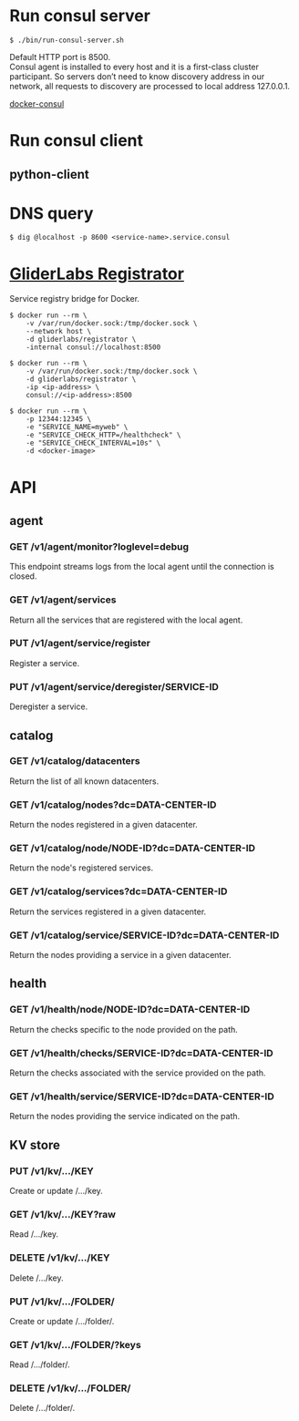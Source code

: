 # Run consul server

```
$ ./bin/run-consul-server.sh
```

Default HTTP port is 8500.  
Consul agent is installed to every host and it is a first-class cluster participant. So servers don’t need to know discovery address in our network, all requests to discovery are processed to local address 127.0.0.1.

[docker-consul](https://hub.docker.com/_/consul/)

# Run consul client

## python-client

# DNS query

```
$ dig @localhost -p 8600 <service-name>.service.consul
```

# [GliderLabs Registrator](https://github.com/gliderlabs/registrator)

Service registry bridge for Docker.

```
$ docker run --rm \
    -v /var/run/docker.sock:/tmp/docker.sock \
    --network host \
    -d gliderlabs/registrator \
    -internal consul://localhost:8500

$ docker run --rm \
    -v /var/run/docker.sock:/tmp/docker.sock \
    -d gliderlabs/registrator \
    -ip <ip-address> \
    consul://<ip-address>:8500
```

```
$ docker run --rm \
    -p 12344:12345 \
    -e "SERVICE_NAME=myweb" \
    -e "SERVICE_CHECK_HTTP=/healthcheck" \
    -e "SERVICE_CHECK_INTERVAL=10s" \
    -d <docker-image>
```

# API

## agent

### GET /v1/agent/monitor?loglevel=debug

This endpoint streams logs from the local agent until the connection is closed.

### GET /v1/agent/services

Return all the services that are registered with the local agent.

### PUT /v1/agent/service/register

Register a service.

### PUT /v1/agent/service/deregister/SERVICE-ID

Deregister a service.

## catalog

### GET /v1/catalog/datacenters

Return the list of all known datacenters.

### GET /v1/catalog/nodes?dc=DATA-CENTER-ID

Return the nodes registered in a given datacenter.

### GET /v1/catalog/node/NODE-ID?dc=DATA-CENTER-ID

Return the node's registered services.

### GET /v1/catalog/services?dc=DATA-CENTER-ID

Return the services registered in a given datacenter.

### GET /v1/catalog/service/SERVICE-ID?dc=DATA-CENTER-ID

Return the nodes providing a service in a given datacenter.

## health

### GET /v1/health/node/NODE-ID?dc=DATA-CENTER-ID

Return the checks specific to the node provided on the path.

### GET /v1/health/checks/SERVICE-ID?dc=DATA-CENTER-ID

Return the checks associated with the service provided on the path.

### GET /v1/health/service/SERVICE-ID?dc=DATA-CENTER-ID

Return the nodes providing the service indicated on the path.

## KV store

### PUT /v1/kv/.../KEY

Create or update /.../key.

### GET /v1/kv/.../KEY?raw

Read /.../key.

### DELETE /v1/kv/.../KEY

Delete /.../key.

### PUT /v1/kv/.../FOLDER/

Create or update /.../folder/.

### GET /v1/kv/.../FOLDER/?keys

Read /.../folder/.

### DELETE /v1/kv/.../FOLDER/

Delete /.../folder/.
